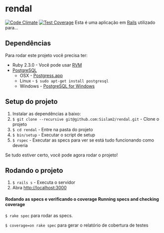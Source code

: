 # rendal
[![Code Climate](https://codeclimate.com/github/pozzer/mead/badges/gpa.svg)](https://codeclimate.com/github/pozzer/mead)
[![Test Coverage](https://codeclimate.com/github/pozzer/mead/badges/coverage.svg)](https://codeclimate.com/github/pozzer/mead/coverage)
Esta é uma aplicação em [Rails](http://rubyonrails.org/) utilizado para...

## Dependências

Para rodar este projeto você precisa ter:

* Ruby 2.3.0 - Você pode usar [RVM](http://rvm.io)
* [PostgreSQL](http://www.postgresql.org/)
  * OSX - [Postgress.app](http://postgresapp.com/)
  * Linux - `$ sudo apt-get install postgresql`
  * Windows - [PostgreSQL for Windows](http://www.postgresql.org/download/windows/)

## Setup do projeto

1. Instalar as dependências a baixo:
2. `$ git clone --recursive git@github.com:Sislam2/rendal.git` - Clone o projeto
3. `$ cd rendal` - Entre na pasta do projeto
4. `$ bin/setup` - Executar o script de setup
5. `$ rspec` - Executar as specs para ver se está tudo funcionando como deveria

Se tudo estiver certo, você pode agora rodar o projeto!

## Rodando o projeto

1. `$ rails s` - Executa o servidor
2. Abra [http://localhost:3000](http://localhost:3000)

#### Rodando as specs e verificando o coverage Running specs and checking coverage

`$ rake spec` para rodar as specs.

`$ coverage=on rake spec` para gerar o relatório de cobertura de testes
